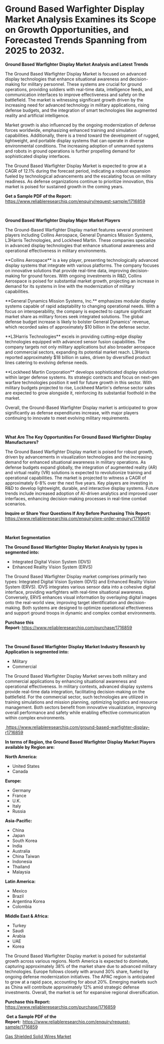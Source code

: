 <p><h1>Ground Based Warfighter Display Market Analysis Examines its Scope on Growth Opportunities, and Forecasted Trends Spanning from 2025 to 2032.</h1></p><p><strong>Ground Based Warfighter Display Market Analysis and Latest Trends</strong></p>
<p><p>The Ground Based Warfighter Display Market is focused on advanced display technologies that enhance situational awareness and decision-making for military personnel. These systems are crucial for ground operations, providing soldiers with real-time data, intelligence feeds, and communication interfaces to improve effectiveness and safety on the battlefield. The market is witnessing significant growth driven by the increasing need for advanced technology in military applications, rising defense budgets, and the integration of smart technologies like augmented reality and artificial intelligence.</p><p>Market growth is also influenced by the ongoing modernization of defense forces worldwide, emphasizing enhanced training and simulation capabilities. Additionally, there is a trend toward the development of rugged, lightweight, and portable display systems that can operate in diverse environmental conditions. The increasing adoption of unmanned systems and robots in ground operations is further propelling demand for sophisticated display interfaces.</p><p>The Ground Based Warfighter Display Market is expected to grow at a CAGR of 12.1% during the forecast period, indicating a robust expansion fueled by technological advancements and the escalating focus on military readiness. As defense organizations continue to prioritize innovation, this market is poised for sustained growth in the coming years.</p></p>
<p><strong>Get a Sample PDF of the Report:&nbsp;</strong> <a href="https://www.reliableresearchiq.com/enquiry/request-sample/1716859?utm_campaign=3006&utm_medium=2&utm_source=Github&utm_content=ia&utm_term=25032025&utm_id=ground-based-warfighter-display">https://www.reliableresearchiq.com/enquiry/request-sample/1716859</a></p>
<p>&nbsp;</p>
<p><strong>Ground Based Warfighter Display Major Market Players</strong></p>
<p><p>The Ground-Based Warfighter Display market features several prominent players including Collins Aerospace, General Dynamics Mission Systems, L3Harris Technologies, and Lockheed Martin. These companies specialize in advanced display technologies that enhance situational awareness and operational effectiveness in military environments. </p><p>**Collins Aerospace** is a key player, presenting technologically advanced display systems that integrate with various platforms. The company focuses on innovative solutions that provide real-time data, improving decision-making for ground forces. With ongoing investments in R&D, Collins Aerospace is poised for substantial market growth, projecting an increase in demand for its systems in line with the modernization of military capabilities.</p><p>**General Dynamics Mission Systems, Inc.** emphasizes modular display systems capable of rapid adaptability to changing operational needs. With a focus on interoperability, the company is expected to capture significant market share as military forces seek integrated solutions. The global defense budget increase is likely to bolster General Dynamics' revenue, which recorded sales of approximately $10 billion in the defense sector.</p><p>**L3Harris Technologies** excels in providing cutting-edge display technologies equipped with advanced sensor fusion capabilities. The company targets not only military applications but also broader aerospace and commercial sectors, expanding its potential market reach. L3Harris reported approximately $18 billion in sales, driven by diversified product lines catering to evolving defense needs.</p><p>**Lockheed Martin Corporation** develops sophisticated display solutions within larger defense systems. Its strategic contracts and focus on next-gen warfare technologies position it well for future growth in this sector. With military budgets projected to rise, Lockheed Martin's defense sector sales are expected to grow alongside it, reinforcing its substantial foothold in the market.</p><p>Overall, the Ground-Based Warfighter Display market is anticipated to grow significantly as defense expenditures increase, with major players continuing to innovate to meet evolving military requirements.</p></p>
<p>&nbsp;</p>
<p><strong>What Are The Key Opportunities For Ground Based Warfighter Display Manufacturers?</strong></p>
<p><p>The Ground Based Warfighter Display market is poised for robust growth, driven by advancements in visualization technologies and the increasing demand for enhanced situational awareness in military operations. As defense budgets expand globally, the integration of augmented reality (AR) and virtual reality (VR) solutions is expected to revolutionize training and operational capabilities. The market is projected to witness a CAGR of approximately 6-8% over the next five years. Key players are investing in R&D to develop lightweight, durable, and interactive display systems. Future trends include increased adoption of AI-driven analytics and improved user interfaces, enhancing decision-making processes in real-time combat scenarios.</p></p>
<p><strong>Inquire or Share Your Questions If Any Before Purchasing This Report:</strong> <a href="https://www.reliableresearchiq.com/enquiry/pre-order-enquiry/1716859?utm_campaign=3006&utm_medium=2&utm_source=Github&utm_content=ia&utm_term=25032025&utm_id=ground-based-warfighter-display">https://www.reliableresearchiq.com/enquiry/pre-order-enquiry/1716859</a></p>
<p>&nbsp;</p>
<p><strong>Market Segmentation</strong></p>
<p><strong>The Ground Based Warfighter Display Market Analysis by types is segmented into:</strong></p>
<p><ul><li>Integrated Digital Vision System (IDVS)</li><li>Enhanced Reality Vision System (ERVS)</li></ul></p>
<p><p>The Ground Based Warfighter Display market comprises primarily two types: Integrated Digital Vision System (IDVS) and Enhanced Reality Vision System (ERVS). IDVS integrates various sensor data into a cohesive digital interface, providing warfighters with real-time situational awareness. Conversely, ERVS enhances visual information by overlaying digital images onto the real-world view, improving target identification and decision-making. Both systems are designed to optimize operational effectiveness and support ground troops in dynamic and complex combat environments.</p></p>
<p><strong>Purchase this Report:&nbsp;</strong><a href="https://www.reliableresearchiq.com/purchase/1716859?utm_campaign=3006&utm_medium=2&utm_source=Github&utm_content=ia&utm_term=25032025&utm_id=ground-based-warfighter-display">https://www.reliableresearchiq.com/purchase/1716859</a></p>
<p>&nbsp;</p>
<p><strong>The Ground Based Warfighter Display Market Industry Research by Application is segmented into:</strong></p>
<p><ul><li>Military</li><li>Commercial</li></ul></p>
<p><p>The Ground Based Warfighter Display Market serves both military and commercial applications by enhancing situational awareness and operational effectiveness. In military contexts, advanced display systems provide real-time data integration, facilitating decision-making on the battlefield. For the commercial sector, such technologies are utilized in training simulations and mission planning, optimizing logistics and resource management. Both sectors benefit from innovative visualization, improving overall performance and safety while enabling effective communication within complex environments.</p></p>
<p><a href="https://www.reliableresearchiq.com/ground-based-warfighter-display-r1716859?utm_campaign=3006&utm_medium=2&utm_source=Github&utm_content=ia&utm_term=25032025&utm_id=ground-based-warfighter-display">&nbsp;https://www.reliableresearchiq.com/ground-based-warfighter-display-r1716859</a></p>
<p><strong>In terms of Region, the Ground Based Warfighter Display Market Players available by Region are:</strong></p>
<p>
    <p> <strong> North America: </strong>
        <ul>
            <li>United States</li>
            <li>Canada</li>
        </ul>
        </p> 
    <p> <strong> Europe: </strong>
        <ul>
            <li>Germany</li>
            <li>France</li>
            <li>U.K.</li>
            <li>Italy</li>
            <li>Russia</li>
        </ul>
        </p> 
    <p> <strong> Asia-Pacific: </strong>
        <ul>
            <li>China</li>
            <li>Japan</li>
            <li>South Korea</li>
            <li>India</li>
            <li>Australia</li>
            <li>China Taiwan</li>
            <li>Indonesia</li>
            <li>Thailand</li>
            <li>Malaysia</li>
        </ul>
        </p> 
    <p> <strong> Latin America: </strong>
        <ul>
            <li>Mexico</li>
            <li>Brazil</li>
            <li>Argentina Korea</li>
            <li>Colombia</li>
        </ul>
        </p> 
    <p> <strong> Middle East & Africa: </strong>
        <ul>
            <li>Turkey</li>
            <li>Saudi</li>
            <li>Arabia</li>
            <li>UAE</li>
            <li>Korea</li>
        </ul>
    </p>
    </p>
<p><p>The Ground Based Warfighter Display market is poised for substantial growth across various regions. North America is expected to dominate, capturing approximately 38% of the market share due to advanced military technologies. Europe follows closely with around 30% share, fueled by ongoing defense modernization initiatives. The APAC region is anticipated to grow at a rapid pace, accounting for about 20%. Emerging markets such as China will contribute approximately 12% amid strategic defense investments. Overall, the market is set for expansive regional diversification.</p></p>
<p><strong>Purchase this Report: </strong><a href="https://www.reliableresearchiq.com/purchase/1716859?utm_campaign=3006&utm_medium=2&utm_source=Github&utm_content=ia&utm_term=25032025&utm_id=ground-based-warfighter-display">https://www.reliableresearchiq.com/purchase/1716859</a></p>
<p>&nbsp;<strong>Get a Sample PDF of the Report:&nbsp;&nbsp;</strong><a href="https://www.reliableresearchiq.com/enquiry/request-sample/1716859?utm_campaign=3006&utm_medium=2&utm_source=Github&utm_content=ia&utm_term=25032025&utm_id=ground-based-warfighter-display">https://www.reliableresearchiq.com/enquiry/request-sample/1716859</a></p>
<p><strong></strong></p>
<p><p><a href="https://github.com/hunanuzmez/Market-Research-Report-List-1/blob/main/gas-shielded-solid-wires-market.md?utm_campaign=3006&utm_medium=2&utm_source=Github&utm_content=ia&utm_term=25032025&utm_id=ground-based-warfighter-display">Gas Shielded Solid Wires Market</a></p></p>